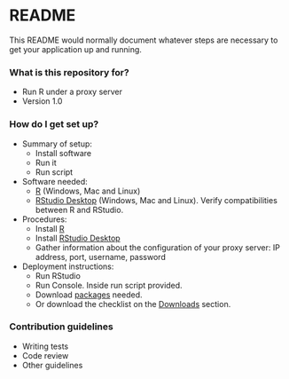 # README #

This README would normally document whatever steps are necessary to get your application up and running.

### What is this repository for? ###

* Run R under a proxy server
* Version 1.0

### How do I get set up? ###

* Summary of setup:
    * Install software
    * Run it
    * Run script
* Software needed:
    * [R](https://cran.r-project.org/bin/) (Windows, Mac and Linux)
    * [RStudio Desktop](https://www.rstudio.com/products/rstudio/#Desktop) (Windows, Mac and Linux). Verify compatibilities between R and RStudio.
* Procedures:
    * Install [R](https://cran.r-project.org/bin/)
    * Install [RStudio Desktop](https://www.rstudio.com/products/rstudio/#Desktop)
    * Gather information about the configuration of your proxy server: IP address, port, username, password
* Deployment instructions:
    * Run RStudio
    * Run Console. Inside run script provided.
    * Download [packages](https://cran.r-project.org/web/packages/available_packages_by_name.html) needed.
    * Or download the checklist on the [Downloads](https://bitbucket.org/imhicihu/r-on-proxy-server/downloads/) section.

### Contribution guidelines ###

* Writing tests
* Code review
* Other guidelines